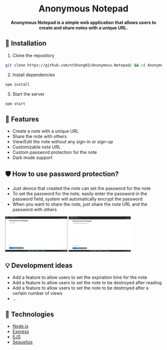 <h1 align="center">
	Anonymous Notepad
</h1>

<p align="center">
	<strong>Anonymous Notepad is a simple web application that allows users to create and share notes with a unique URL.</strong>
</p>

<!-- how to install -->
## 🚀 Installation
1. Clone the repository
```bash
git clone https://github.com/ntkhang03/Anonymous-Notepad/ && cd Anonymous-Notepad
```
2. Install dependencies
```bash
npm install
```
3. Start the server
```bash
npm start
```

## 👀 Features
- Create a note with a unique URL
- Share the note with others
- View/Edit the note without any sign-in or sign-up
- Customizable note URL
- Custom password protection for the note
- Dark mode support

## 🛡️ How to use password protection?
<!-- chỉ thiết bị khởi tạo note mới có thể tạo password cho note -->
- Just device that created the note can set the password for the note
- To set the password for the note, easily enter the password in the password field, system will automatically encrypt the password
- When you want to share the note, just share the note URL and the password with others

<img style="width: 200px" src="./images/Screenshot-1.png" alt="Screenshot-1">
<img style="width: 200px" src="./images/Screenshot-2.png" alt="Screenshot-2">

## 💡 Development ideas
- Add a feature to allow users to set the expiration time for the note
- Add a feature to allow users to set the note to be destroyed after reading
- Add a feature to allow users to set the note to be destroyed after a certain number of views
- ...

## 🚀 Technologies
- [Node.js](https://nodejs.org/)
- [Express](https://expressjs.com/)
- [EJS](https://ejs.co/)
- [Sequelize](https://sequelize.org/)